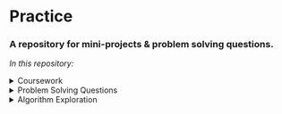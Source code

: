 # Practice #
### A repository for mini-projects &amp; problem solving questions. ###

*In this repository:*

<details>
	<summary>Coursework</summary>
	<p> Placeholder (Coming soon) </p>
</details>
<details>
	<summary>Problem Solving Questions</summary>
	<p> Cracking the Coding Interview </p>
</details>
<details>
	<summary>Algorithm Exploration</summary>
	<p> Placeholder (Coming soon) </p>
</details>
